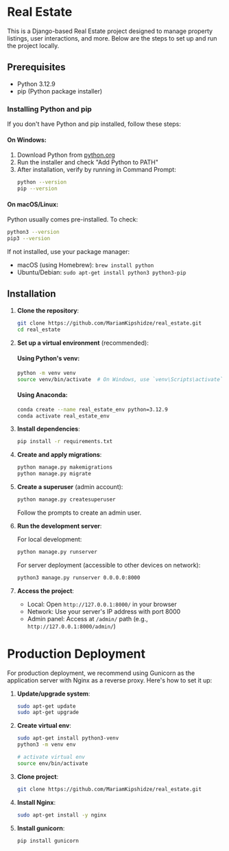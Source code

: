 # Real Estate

This is a Django-based Real Estate project designed to manage property listings, user interactions, and more. Below are the steps to set up and run the project locally.

## Prerequisites

- Python 3.12.9
- pip (Python package installer)

### Installing Python and pip

If you don't have Python and pip installed, follow these steps:

#### On Windows:
1. Download Python from [python.org](https://www.python.org/downloads/)
2. Run the installer and check "Add Python to PATH"
3. After installation, verify by running in Command Prompt:
   ```bash
   python --version
   pip --version
   ```

#### On macOS/Linux:
Python usually comes pre-installed. To check:
```bash
python3 --version
pip3 --version
```

If not installed, use your package manager:
- macOS (using Homebrew): `brew install python`
- Ubuntu/Debian: `sudo apt-get install python3 python3-pip`

## Installation

1. **Clone the repository**:
   ```bash
   git clone https://github.com/MariamKipshidze/real_estate.git
   cd real_estate
   ```

2. **Set up a virtual environment** (recommended):

   #### Using Python's venv:
   ```bash
   python -m venv venv
   source venv/bin/activate  # On Windows, use `venv\Scripts\activate`
   ```

   #### Using Anaconda:
   ```bash
   conda create --name real_estate_env python=3.12.9
   conda activate real_estate_env
   ```

3. **Install dependencies**:
   ```bash
   pip install -r requirements.txt
   ```

4. **Create and apply migrations**:
   ```bash
   python manage.py makemigrations
   python manage.py migrate
   ```

5. **Create a superuser** (admin account):
   ```bash
   python manage.py createsuperuser
   ```
   Follow the prompts to create an admin user.

6. **Run the development server**:

   For local development:
   ```bash
   python manage.py runserver
   ```

   For server deployment (accessible to other devices on network):
   ```bash
   python3 manage.py runserver 0.0.0.0:8000
   ```

7. **Access the project**:
   - Local: Open `http://127.0.0.1:8000/` in your browser
   - Network: Use your server's IP address with port 8000
   - Admin panel: Access at `/admin/` path (e.g., `http://127.0.0.1:8000/admin/`)

# Production Deployment

For production deployment, we recommend using Gunicorn as the application server with Nginx as a reverse proxy. Here's how to set it up:

1. **Update/upgrade system**:
   
   ```bash
   sudo apt-get update
   sudo apt-get upgrade
   ```
2. **Create virtual env**:
   
   ```bash
   sudo apt-get install python3-venv
   python3 -m venv env
   
   # activate virtual env
   source env/bin/activate
   ```
3. **Clone project**:

   ```bash
   git clone https://github.com/MariamKipshidze/real_estate.git
   ```
4. **Install Nginx**:

   ```bash
   sudo apt-get install -y nginx
   ```

5. **Install gunicorn**:

   ```bash
   pip install gunicorn
   ```
   
